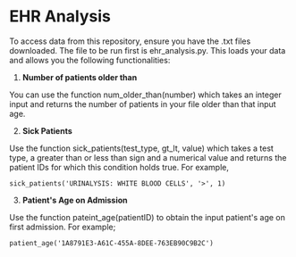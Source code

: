 # EHR Analysis

To access data from this repository, ensure you have the .txt files downloaded. The file to be run first is ehr_analysis.py. This loads your data and allows you the following functionalities:


1. **Number of patients older than**

You can use the function num_older_than(number) which takes an integer input and returns the number of patients in your file older than that input age.

2. **Sick Patients**

Use the function sick_patients(test_type, gt_lt, value) which takes a test type, a greater than or less than sign and a numerical value and returns the patient IDs for which this condition holds true. For example,

```sick_patients('URINALYSIS: WHITE BLOOD CELLS', '>', 1)```


3. **Patient's Age on Admission**

Use the function pateint_age(patientID) to obtain the input patient's age on first admission. For example;

```patient_age('1A8791E3-A61C-455A-8DEE-763EB90C9B2C')```

